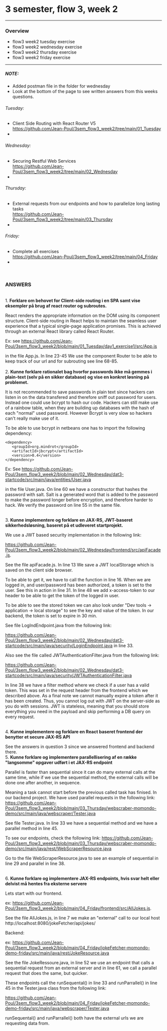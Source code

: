 # 3 semester, flow 3, week 2

-------------------------------------------------------------------------------------------------
### Overview
  - flow3 week2 tuesday exercise
  - flow3 week2 wednesday exercise
  - flow3 week2 thursday exercise
  - flow3 week2 friday exercise
-------------------------------------------------------------------------------------------------

##### NOTE: 
- Added postman file in the folder for wednesday
- Look at the bottom of the page to see written answers from this weeks questions.

###### Tuesday: 
- Client Side Routing with React Router V5 <br/>
https://github.com/Jean-Poul/3sem_flow3_week2/tree/main/01_Tuesday<br/>
- 

###### Wednesday: 
- Securing Restful Web Services <br/>
https://github.com/Jean-Poul/3sem_flow3_week2/tree/main/02_Wednesday <br/>
-

###### Thursday: 
- External requests from our endpoints and how to parallelize long lasting tasks <br/>
https://github.com/Jean-Poul/3sem_flow3_week2/tree/main/03_Thursday <br/>
- 

###### Friday: 
- Complete all exercises <br/>
https://github.com/Jean-Poul/3sem_flow3_week2/tree/main/04_Friday <br/>
- 


<br>

### ANSWERS

<br>1. <b>Forklare om behovet for Client-side routing i en SPA samt vise eksempler på brug af react router og subroutes. </b>

React renders the appropriate information on the DOM using its component structure. Client-side routing in React helps to maintain
the seamless user experience that a typical single-page application promises. This is achieved through an external React library called React Router.

Ex: see https://github.com/Jean-Poul/3sem_flow3_week2/blob/main/01_Tuesday/day1_exercise1/src/App.js

in the file App.js. In line 23-45 We use the component Router
to be able to keep track of our url and for subrouting see line 68-85.
<br><br> 2. <b>Kunne forklare rationalet bag hvorfor passwords ikke må gemmes i plain-text (selv på en sikker database) og vise en konkret løsning på problemet. </b>

It is not recommended to save passwords in plain text since hackers can listen in on the data transfered and therefore sniff out password for users. Instead one could
use bcrypt to hash our code. Hackers can still make use of a rainbow table, when they are building up databases with the hash of each "normal" used password.
However Bcrypt is very slow so hackers can't really make use of it.

To be able to use bcrypt in netbeans one has to import the following dependency:

```
<dependency>
   <groupId>org.mindrot</groupId>
   <artifactId>jbcrypt</artifactId>
   <version>0.4</version>
</dependency>
```

Ex: See https://github.com/Jean-Poul/3sem_flow3_week2/blob/main/02_Wednesday/dat3-startcode/src/main/java/entities/User.java

in the file User.java. On line 60 we have a constructor that hashes the password with salt. Salt is a generated word that is added to the password to make the password longer before encryption, and therefore harder to hack.
We verify the password on line 55 in the same file.

<br>3. <b>Kunne implementere og forklare en JAX-RS, JWT-baseret sikkerhedsløsning, baseret på et udleveret startprojekt. </b>

We use a JWT based security implementation in the following link:

https://github.com/Jean-Poul/3sem_flow3_week2/blob/main/02_Wednesday/frontend/src/apiFacade.js.

See the file apiFacade.js. In line 13 We save a JWT localStorage which is saved on the client side browser.

To be able to get it, we have to call the function in line 16. When we are logged in, and user/password has been authorized, a token is set to the user.
See this in action in line 31. In line 48 we add x-access-token to our header to be able to get the token of the logged in user.

To be able to see the stored token we can also look under "Dev tools -> application -> local storage" to see the key and value of the token.
In our backend, the token is set to expire in 30 min.

See file LogIndEndpoint.java from the following link:

https://github.com/Jean-Poul/3sem_flow3_week2/blob/main/02_Wednesday/dat3-startcode/src/main/java/security/LoginEndpoint.java in line 33.

Also see the file called JWTAuthenticationFilter.java from the following link:

https://github.com/Jean-Poul/3sem_flow3_week2/blob/main/02_Wednesday/dat3-startcode/src/main/java/security/JWTAuthenticationFilter.java

In line 38 we have a filter method where we check if a user has a valid token. This was set in the request header from the frontend which we described above.
As a final note we cannot manually expire a token after it has been created. Thus, you cannot log out with JWT on the server-side as you do with sessions.
JWT is stateless, meaning that you should store everything you need in the payload and skip performing a DB query on every request.

<br>
4. <b>Kunne implementere og forklare en React baseret frontend der benytter et secure JAX-RS API </b>

See the answers in question 3 since we answered frontend and backend there.
<br> 5. <b>Kunne forklare og implementere parallellisering af en række "langsomme" opgaver udført i et JAX-RS endpoint </b>

Parallel is faster than sequential since it can do many external calls at the same time, while if we use the sequential method, the external calls will be done one after another, in sequence.

Meaning a task cannot start before the previous called task has finised.
In our backend project. We have used parallel requests in the following link: https://github.com/Jean-Poul/3sem_flow3_week2/blob/main/03_Thursday/webscraber-momondo-demo/src/main/java/webscraper/Tester.java

See file Tester.java. In line 33 we have a sequential method and we have a parallel method in line 45.

To see our endpoints, check the following link: https://github.com/Jean-Poul/3sem_flow3_week2/blob/main/03_Thursday/webscraber-momondo-demo/src/main/java/rest/WebScraperResource.java

Go to the file WebScraperResource.java to see an example of sequential in line 29 and parallel in line 38.

<br> 6. <b>Kunne forklare og implementere JAX-RS endpoints, hvis svar helt eller delvist må hentes fra eksterne servere</b>

Lets start with our frontend.

ex: https://github.com/Jean-Poul/3sem_flow3_week2/blob/main/04_Friday/frontend/src/AllJokes.js.

See the file AllJokes.js, in line 7 we make an "external" call to our local host http://localhost:8080/jokeFetcher/api/jokes/

Backend:

ex: https://github.com/Jean-Poul/3sem_flow3_week2/blob/main/04_Friday/jokeFetcher-momondo-demo-friday/src/main/java/rest/JokeResource.java

See the file JokeRessoure.java, in line 52 we use an endpoint that calls a sequential request from an external server
and in line 61, we call a parallel request that does the same, but quicker.

These endpoints call the runSequental() in line 33 and runParrallel() in line 45 in the Tester.java class from the following link:

https://github.com/Jean-Poul/3sem_flow3_week2/blob/main/04_Friday/jokeFetcher-momondo-demo-friday/src/main/java/webscraper/Tester.java

runSequental() and runParrallel() both have the external urls we are requesting data from.
